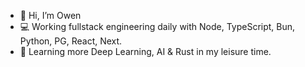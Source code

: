 - 👋 Hi, I’m Owen
- 💻 Working fullstack engineering daily with Node, TypeScript, Bun, Python, PG, React, Next.
- 🦀 Learning more Deep Learning, AI & Rust in my leisure time.

<!---
owenizedd/owenizedd is a ✨ special ✨ repository because its `README.md` (this file) appears on your GitHub profile.
You can click the Preview link to take a look at your changes.
--->
